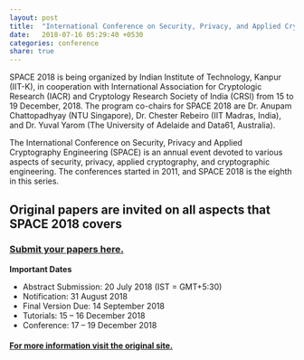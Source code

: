 ```yaml
---
layout: post
title:  "International Conference on Security, Privacy, and Applied Cryptography Engg."
date:   2018-07-16 05:29:40 +0530
categories: conference
share: true
---
```

SPACE 2018 is being organized by Indian Institute of Technology, Kanpur (IIT-K), in cooperation with International Association for Cryptologic Research (IACR) and Cryptology Research Society of India (CRSI) from 15 to 19 December, 2018. The program co-chairs for SPACE 2018 are Dr. Anupam Chattopadhyay (NTU Singapore), Dr. Chester Rebeiro (IIT Madras, India), and Dr. Yuval Yarom (The University of Adelaide and Data61, Australia).

The International Conference on Security, Privacy and Applied Cryptography Engineering (SPACE) is an annual event devoted to various aspects of security, privacy, applied cryptography, and cryptographic engineering. The conferences started in 2011, and SPACE 2018 is the eighth in this series.

## Original papers are invited on all aspects that SPACE 2018 covers

### [Submit your papers here.](https://easychair.org/conferences/?conf=space2018)

__Important Dates__
- Abstract Submission: 20 July 2018 (IST = GMT+5:30)
- Notification: 31 August 2018
- Final Version Due: 14 September 2018
- Tutorials: 15 – 16 December 2018
- Conference: 17 – 19 December 2018


#### [For more information visit the original site.](https://space2018.cse.iitk.ac.in/)




